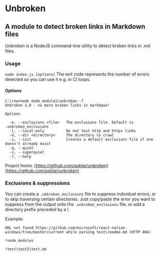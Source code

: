 # Unbroken
## A module to detect broken links in Markdown files

Unbroken is a NodeJS command-line utility to detect broken links in .md files.
### Usage
`node index.js [options]`
The exit code represents the number of errors detected so you can use it e.g. in CI loops.

#### Options
```
C:\rnw>node node_modules\unbroken -?
Unbroken 1.0 - no more broken links in markdown!

Options

  -e, --exclusions <file>   The exclusions file. Default is .unbroken_exclusions
  -l, --local-only          Do not test http and https links
  -d, --dir <directory>     The directory to crawl
  -i, --init                Creates a default exclusions file if one doesn't already exist
  -q, --quiet
  -s, --superquiet
  -?, --help
```
  Project home: [https://github.com/asklar/unbroken](https://github.com/asklar/unbroken)

### Exclusions & suppressions
You can create a `.unbroken_exclusions` file to suppress individual errors, or to skip traversing certain directories.
Just copy/paste the error you want to suppress from the output onto the `.unbroken_exclusions` file, or add a directory prefix preceded by a !.

Example:

```
URL not found https://github.com/microsoft/react-native-windows/tree/master/current while parsing test\readme.md (HTTP 404)

!node_modules

!test\test2\test.md
```
